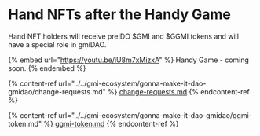 # Hand NFTs after the Handy Game

Hand NFT holders will receive preIDO $GMI and $GGMI tokens and will have a special role in gmiDAO.

{% embed url="https://youtu.be/iU8m7xMizxA" %}
Handy Game - coming soon.
{% endembed %}

{% content-ref url="../../gmi-ecosystem/gonna-make-it-dao-gmidao/change-requests.md" %}
[change-requests.md](../../gmi-ecosystem/gonna-make-it-dao-gmidao/change-requests.md)
{% endcontent-ref %}

{% content-ref url="../../gmi-ecosystem/gonna-make-it-dao-gmidao/ggmi-token.md" %}
[ggmi-token.md](../../gmi-ecosystem/gonna-make-it-dao-gmidao/ggmi-token.md)
{% endcontent-ref %}
